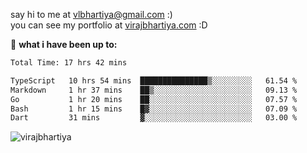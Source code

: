 say hi to me at [vlbhartiya@gmail.com](mailto:vlbhartiya@gmail.com) :)<br/>
you can see my portfolio at [virajbhartiya.com](https://virajbhartiya.com) :D<br/>


🚀 **what i have been up to:**

<!--START_SECTION:waka-->

```txt
Total Time: 17 hrs 42 mins

TypeScript   10 hrs 54 mins  ███████████████▒░░░░░░░░░   61.54 %
Markdown     1 hr 37 mins    ██▒░░░░░░░░░░░░░░░░░░░░░░   09.13 %
Go           1 hr 20 mins    ██░░░░░░░░░░░░░░░░░░░░░░░   07.57 %
Bash         1 hr 15 mins    █▓░░░░░░░░░░░░░░░░░░░░░░░   07.09 %
Dart         31 mins         ▓░░░░░░░░░░░░░░░░░░░░░░░░   03.00 %
```

<!--END_SECTION:waka-->

<p align="left"> <img src="https://komarev.com/ghpvc/?username=virajbhartiya&color=blue" alt="virajbhartiya" /> </p>

